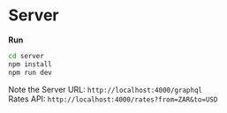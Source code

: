 # Server

**Run**

```bash
cd server
npm install
npm run dev
```

<!-- URLs -->

Note the Server URL: `http://localhost:4000/graphql`  
Rates API: `http://localhost:4000/rates?from=ZAR&to=USD`
